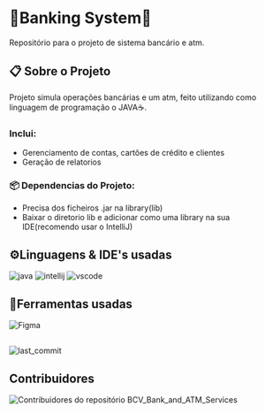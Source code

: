 # 🏦Banking System🏧
Repositório para o projeto de sistema bancário e atm.
    
## 📋 Sobre o Projeto
Projeto simula operações bancárias e um atm, feito utilizando como linguagem de programação o JAVA☕.

### Inclui:
- Gerenciamento de contas, cartões de crédito e clientes
- Geração de relatorios

### 📦 Dependencias do Projeto:
- Precisa dos ficheiros .jar na library(lib)
- Baixar o diretorio lib e adicionar como uma library na sua IDE(recomendo usar o IntelliJ)

## ⚙️Linguagens & IDE's usadas
![java](https://img.shields.io/badge/java-%23ED8B00.svg?style=for-the-badge&logo=openjdk&logoColor=white)
![intellij](https://img.shields.io/badge/IntelliJIDEA-000000.svg?style=for-the-badge&logo=intellij-idea&logoColor=white)
![vscode](https://img.shields.io/badge/Visual%20Studio%20Code-0078d7.svg?style=for-the-badge&logo=visual-studio-code&logoColor=white)

## 🔧Ferramentas usadas
![Figma](https://img.shields.io/badge/figma-%23F24E1E.svg?style=for-the-badge&logo=figma&logoColor=white)

##
![last_commit](https://img.shields.io/github/last-commit/LiedsonDelgado/school_projects-UTA?color=03fc84)

## Contribuidores
<img src="https://contrib.rocks/image?repo=TiagoDongo/BCV_Bank_and_ATM_Services" alt="Contribuidores do repositório BCV_Bank_and_ATM_Services"/>

